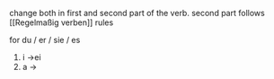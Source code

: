 change both in first and second part of the verb.
second part follows [[Regelmaßig verben]] rules

for du / er / sie / es 
1. i ->ei
2. a ->  